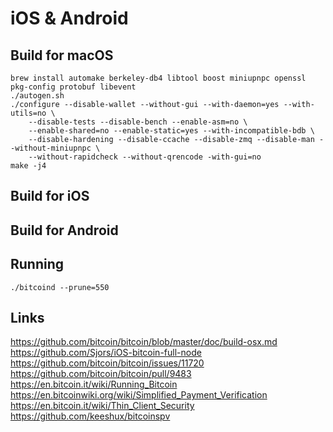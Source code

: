 iOS & Android
=============

Build for macOS
---------------

    brew install automake berkeley-db4 libtool boost miniupnpc openssl pkg-config protobuf libevent
    ./autogen.sh
    ./configure --disable-wallet --without-gui --with-daemon=yes --with-utils=no \
        --disable-tests --disable-bench --enable-asm=no \
        --enable-shared=no --enable-static=yes --with-incompatible-bdb \
        --disable-hardening --disable-ccache --disable-zmq --disable-man --without-miniupnpc \
        --without-rapidcheck --without-qrencode -with-gui=no
    make -j4

Build for iOS
-------------

Build for Android
-----------------

Running
-------

    ./bitcoind --prune=550

Links
-----
https://github.com/bitcoin/bitcoin/blob/master/doc/build-osx.md  
https://github.com/Sjors/iOS-bitcoin-full-node  
https://github.com/bitcoin/bitcoin/issues/11720  
https://github.com/bitcoin/bitcoin/pull/9483  
https://en.bitcoin.it/wiki/Running_Bitcoin  
https://en.bitcoinwiki.org/wiki/Simplified_Payment_Verification  
https://en.bitcoin.it/wiki/Thin_Client_Security  
https://github.com/keeshux/bitcoinspv  


